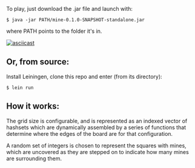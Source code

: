 To play, just download the .jar file and launch with:

    $ java -jar PATH/mine-0.1.0-SNAPSHOT-standalone.jar

where PATH points to the folder it's in.

[![asciicast](https://asciinema.org/a/177672.png)](https://asciinema.org/a/177672)

## Or, from source:

Install Leiningen, clone this repo and enter (from its directory):

    $ lein run

## How it works:

The grid size is configurable, and is represented as an indexed vector of hashsets which are
dynamically assembled by a series of functions that determine where the edges of the board are for that configuration.

A random set of integers is chosen to represent the squares with mines, which are uncovered as they are stepped on to indicate how many mines are surrounding them.

